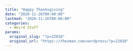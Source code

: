 ```yaml
---
title: "Happy Thanksgiving"
date: "2020-11-26T00:00:00"
lastmod: "2020-11-26T00:00:00"
categories:
  - Weird Stuff
params:
  original_slug: "?p=22018"
  original_url: "https://thezman.com/wordpress/?p=22018"
---
```



